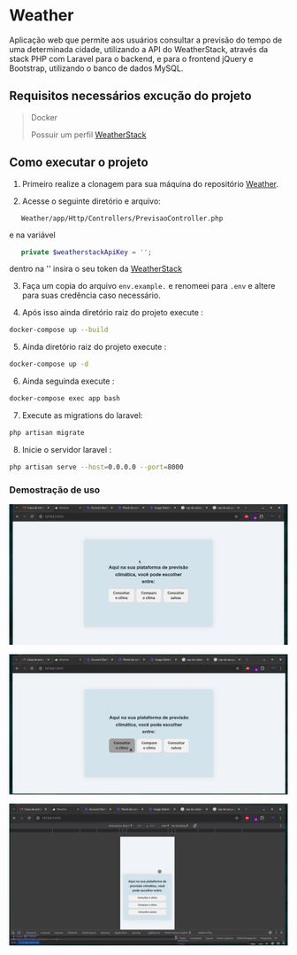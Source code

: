 # Weather
Aplicação web que permite aos usuários consultar a previsão do tempo de uma determinada cidade, utilizando a API do WeatherStack, através da stack PHP com Laravel para o backend, e para o frontend jQuery e Bootstrap, utilizando o banco de dados MySQL.

## Requisitos necessários excução do  projeto 

 > Docker  
 >
 > Possuir um perfil [WeatherStack](https://weatherstack.com)
 >
 
 ## Como executar o projeto 

  1. Primeiro realize a clonagem para sua máquina do repositório [Weather](https://github.com/themarcosramos/Weather).

  2. Acesse o seguinte diretório e arquivo:

  ``` 
     Weather/app/Http/Controllers/PrevisaoController.php
   ```
 e  na variável 

```php
   private $weatherstackApiKey = '';
```
dentro na '' insira o seu token da [WeatherStack](https://weatherstack.com)

   3. Faça um copia do arquivo  `env.example.` e renomeei para  `.env` e altere para suas credência caso  necessário.  

   4. Após isso ainda diretório raiz do projeto execute : 

```bash
docker-compose up --build
```
5. Ainda  diretório raiz do projeto execute : 

```bash
docker-compose up -d
```
6. Ainda seguinda execute : 

```bash
docker-compose exec app bash
```

7. Execute as migrations do laravel: 

```bash
php artisan migrate
```
8. Inicie o servidor laravel :

```bash
php artisan serve --host=0.0.0.0 --port=8000
```

 ### Demostração de uso  

![Demonstração de Uso da aplicação ](https://github.com/themarcosramos/Weather/blob/main/gif/user.gif)


![Demonstração de Uso da aplicação ](https://github.com/themarcosramos/Weather/blob/main/gif/user2.gif)


![Demonstração de Uso da aplicação responsivo ](https://github.com/themarcosramos/Weather/blob/main/gif/responsivo.gif)
